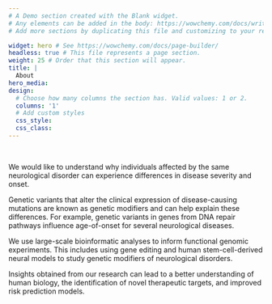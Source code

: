 ```yaml
---
# A Demo section created with the Blank widget.
# Any elements can be added in the body: https://wowchemy.com/docs/writing-markdown-latex/
# Add more sections by duplicating this file and customizing to your requirements.

widget: hero # See https://wowchemy.com/docs/page-builder/
headless: true # This file represents a page section.
weight: 25 # Order that this section will appear.
title: |
  About
hero_media: 
design:
  # Choose how many columns the section has. Valid values: 1 or 2.
  columns: '1'
  # Add custom styles
  css_style:
  css_class:
---
```


<br>

We would like to understand why individuals affected by the same neurological disorder can experience differences in disease severity and onset. 

Genetic variants that alter the clinical expression of disease-causing mutations are known as genetic modifiers and can help explain these differences. For example, genetic variants in genes from DNA repair pathways influence age-of-onset for several neurological diseases.

We use large-scale bioinformatic analyses to inform functional genomic experiments. This includes using gene editing and human stem-cell-derived neural models to study genetic modifiers of neurological disorders. 

Insights obtained from our research can lead to a better understanding of human biology, the identification of novel therapeutic targets, and improved risk prediction models.

